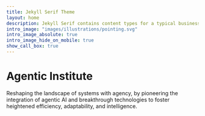 ```yaml
---
title: Jekyll Serif Theme
layout: home
description: Jekyll Serif contains content types for a typical business website. The theme is fully responsive, blazing fast and artfully illustrated.
intro_image: "images/illustrations/pointing.svg"
intro_image_absolute: true
intro_image_hide_on_mobile: true
show_call_box: true
---
```


# Agentic Institute

Reshaping the landscape of systems with agency, by pioneering the integration of agentic AI and breakthrough technologies to foster heightened efficiency, adaptability, and intelligence.
